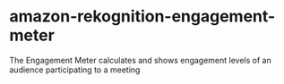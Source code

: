 # amazon-rekognition-engagement-meter
The Engagement Meter calculates and shows engagement levels of an audience participating to a meeting
